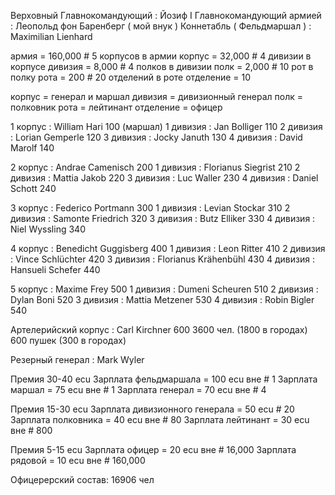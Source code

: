 Верховный Главнокомандующий : Йозиф I
Главнокомандующий армией : Леопольд фон Баренберг ( мой внук )
Коннетабль ( Фельдмаршал ) : Maximilian Lienhard

армия = 160,000 # 5 корпусов в армии
корпус = 32,000 # 4 дивизии в корпусе
дивизия = 8,000 # 4 полков в дивизии
полк = 2,000 # 10 рот в полку
рота = 200 # 20 отделений в роте
отделение = 10

корпус = генерал и маршал
дивизия = дивизионный генерал
полк = полковник
рота = лейтинант
отделение = офицер

1 корпус : William Hari 100 (маршал)
    1 дивизия : Jan Bolliger 110
    2 дивизия : Lorian Gemperle  120
    3 дивизия : Jocky Januth 130
    4 дивизия : David Marolf 140

2 корпус : Andrae Camenisch 200
    1 дивизия : Florianus Siegrist 210
    2 дивизия : Mattia Jakob 220
    3 дивизия : Luc Waller 230
    4 дивизия : Daniel Schott 240

3 корпус : Federico Portmann 300
    1 дивизия : Levian Stockar 310
    2 дивизия : Samonte Friedrich 320
    3 дивизия : Butz Elliker 330
    4 дивизия : Niel Wyssling 340

4 корпус : Benedicht Guggisberg 400
    1 дивизия : Leon Ritter 410
    2 дивизия : Vince Schlüchter 420
    3 дивизия : Florianus Krähenbühl 430
    4 дивизия : Hansueli Schefer 440

5 корпус : Maxime Frey 500
    1 дивизия : Dumeni Scheuren 510
    2 дивизия : Dylan Boni 520
    3 дивизия : Mattia Metzener 530
    4 дивизия : Robin Bigler 540

Артелерийский корпус : Carl Kirchner 600
    3600 чел. (1800 в городах)
    600 пушек (300 в городах)

Резерный генерал : Mark Wyler

Премия 30-40 ecu
Зарплата фельдмаршала = 100 ecu вне # 1
Зарплата маршал = 75 ecu вне # 1
Зарплата генерал = 70 ecu вне # 4

Премия 15-30 ecu
Зарплата дивизионного генерала = 50 ecu # 20
Зарплата полковника = 40 ecu вне # 80
Зарплата лейтинант = 30 ecu вне # 800

Премия 5-15 ecu
Зарплата офицер = 20 ecu вне # 16,000
Зарплата рядовой = 10 ecu вне # 160,000

Офицерерский состав:
16906 чел